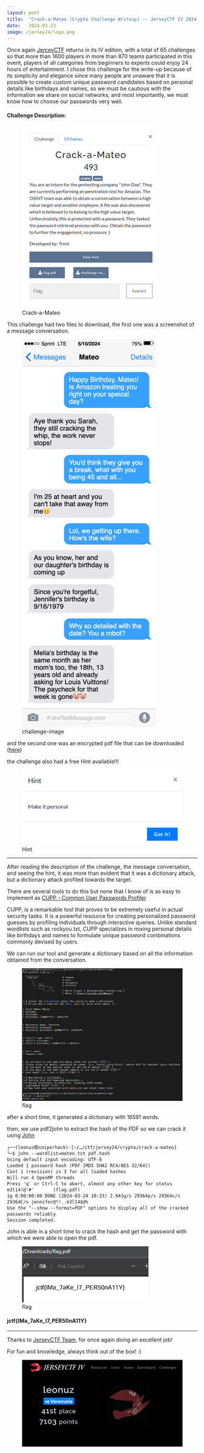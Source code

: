 ```yaml
---
layout: post
title:  "Crack-a-Mateo (Crypto Challenge Writeup) -- JerseyCTF IV 2024 "
date:   2024-03-23
image: /jersey24/logo.png
---
```

<p class="intro"><span class="dropcap">O</span>nce again <a href="https://www.jerseyctf.com/">JerceyCTF</a> returns in its IV edition, with a total of 65 challenges so that more than 1600 players in more than 870 teams participated in this event, players of all categories from beginners to experts could enjoy 24 hours of entertainment. I chose this challenge for the write-up because of its simplicity and elegance since many people are unaware that it is possible to create custom unique password candidates based on personal details like birthdays and names, so we must be cautious with the information we share on social networks, and most importantly, we must know how to choose our passwords very well.</p>  


#### Challenge Description: 

<figure>
        <img src="/assets/img/jersey24/chall.png" alt="" />
        <figcaption>Crack-a-Mateo</figcaption>
</figure>

This challenge had two files to download, the first one was a screenshot of a message conversation.

<figure>
        <img src="/assets/img/jersey24/challenge-image.png" alt="" />
        <figcaption>challenge-image</figcaption>
</figure>

and the second one was an encrypted pdf file that can be downloaded ([here](https://github.com/leonuz/CTFs/raw/main/stuff/flag.pdf)) 

the challenge also had a free Hint available!!!

<figure>
        <img src="/assets/img/jersey24/hint.png" alt="" />
        <figcaption>Hint</figcaption>
</figure>

---

After reading the description of the challenge, the message conversation, and seeing the hint, it was more than evident that it was a dictionary attack, but a dictionary attack profiled towards the target.  

There are several tools to do this but none that I know of is as easy to implement as [CUPP - Common User Passwords Profiler](https://github.com/Mebus/cupp)  

CUPP, is a remarkable tool that proves to be extremely useful in actual security tasks. It is a powerful resource for creating personalized password guesses by profiling individuals through interactive queries. Unlike standard wordlists such as rockyou.txt, CUPP specializes in mixing personal details like birthdays and names to formulate unique password combinations commonly devised by users.

We can run our tool and generate a dictionary based on all the information obtained from the conversation.

<figure>
        <img src="/assets/img/jersey24/cupp.png" alt="" />
        <figcaption>flag</figcaption>
</figure>

after a short time, it generated a dictionary with 16591 words.

then, we use pdf2john to extract the hash of the PDF so we can crack it using [John](https://www.openwall.com/john/)

```
┌──(leonuz㉿sniperhack)-[~/…/ctf/jersey24/crypto/crack-a-mateo]
└─$ john --wordlist=mateo.txt pdf.hash
Using default input encoding: UTF-8
Loaded 1 password hash (PDF [MD5 SHA2 RC4/AES 32/64])
Cost 1 (revision) is 3 for all loaded hashes
Will run 4 OpenMP threads
Press 'q' or Ctrl-C to abort, almost any other key for status
m3l14!@'#'       (flag.pdf)
1g 0:00:00:00 DONE (2024-03-24 10:33) 2.941g/s 29364p/s 29364c/s 29364C/s jennifer@*!..m3l14$@%
Use the "--show --format=PDF" options to display all of the cracked passwords reliably
Session completed.
```

John is able in a short time to crack the hash and get the password with which we were able to open the pdf.

<figure>
        <img src="/assets/img/jersey24/flag.png" alt="" />
        <figcaption>flag</figcaption>
</figure>


#### jctf{IMa_7aKe_I7_PER50nA11Y}


- - -
Thanks to [JerseyCTF Team](https://www.jerseyctf.com), for once again doing an excellent job! 


For fun and knowledge, always think out of the box! :)

<figure>
        <img src="/assets/img/jersey24/score.png" alt="" />
</figure>
